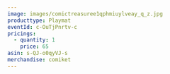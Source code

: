 ```yaml
---
image: images/comictreasuree1qphmiuylveay_q_z.jpg
producttype: Playmat
eventId: c-OuTjPnrtv-c
pricings:
  - quantity: 1
    price: 65
asin: s-QJ-o0qyVJ-s
merchandise: comiket
---
```

